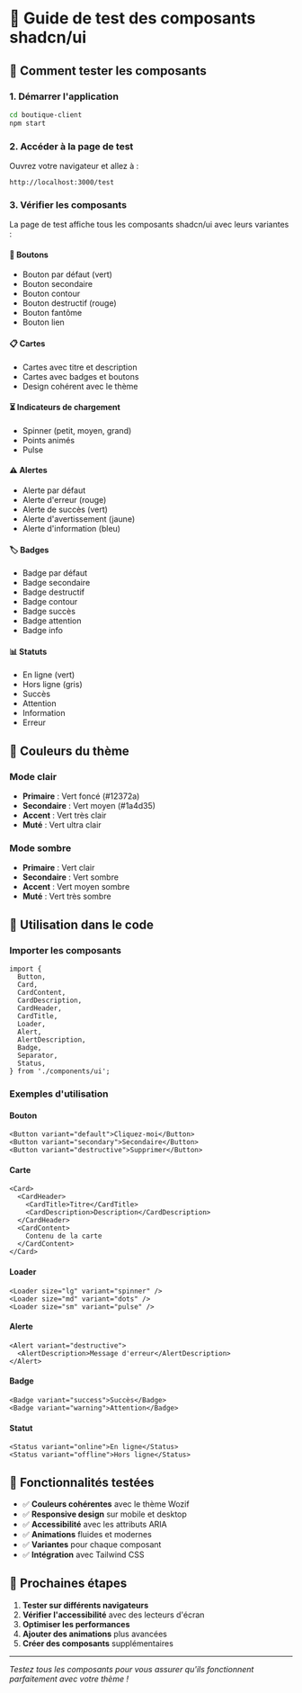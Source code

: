 # 🧪 Guide de test des composants shadcn/ui

## 🚀 Comment tester les composants

### **1. Démarrer l'application**
```bash
cd boutique-client
npm start
```

### **2. Accéder à la page de test**
Ouvrez votre navigateur et allez à :
```
http://localhost:3000/test
```

### **3. Vérifier les composants**

La page de test affiche tous les composants shadcn/ui avec leurs variantes :

#### **🎨 Boutons**
- Bouton par défaut (vert)
- Bouton secondaire
- Bouton contour
- Bouton destructif (rouge)
- Bouton fantôme
- Bouton lien

#### **📋 Cartes**
- Cartes avec titre et description
- Cartes avec badges et boutons
- Design cohérent avec le thème

#### **⏳ Indicateurs de chargement**
- Spinner (petit, moyen, grand)
- Points animés
- Pulse

#### **⚠️ Alertes**
- Alerte par défaut
- Alerte d'erreur (rouge)
- Alerte de succès (vert)
- Alerte d'avertissement (jaune)
- Alerte d'information (bleu)

#### **🏷️ Badges**
- Badge par défaut
- Badge secondaire
- Badge destructif
- Badge contour
- Badge succès
- Badge attention
- Badge info

#### **📊 Statuts**
- En ligne (vert)
- Hors ligne (gris)
- Succès
- Attention
- Information
- Erreur

## 🎨 Couleurs du thème

### **Mode clair**
- **Primaire** : Vert foncé (#12372a)
- **Secondaire** : Vert moyen (#1a4d35)
- **Accent** : Vert très clair
- **Muté** : Vert ultra clair

### **Mode sombre**
- **Primaire** : Vert clair
- **Secondaire** : Vert sombre
- **Accent** : Vert moyen sombre
- **Muté** : Vert très sombre

## 🔧 Utilisation dans le code

### **Importer les composants**
```tsx
import {
  Button,
  Card,
  CardContent,
  CardDescription,
  CardHeader,
  CardTitle,
  Loader,
  Alert,
  AlertDescription,
  Badge,
  Separator,
  Status,
} from './components/ui';
```

### **Exemples d'utilisation**

#### **Bouton**
```tsx
<Button variant="default">Cliquez-moi</Button>
<Button variant="secondary">Secondaire</Button>
<Button variant="destructive">Supprimer</Button>
```

#### **Carte**
```tsx
<Card>
  <CardHeader>
    <CardTitle>Titre</CardTitle>
    <CardDescription>Description</CardDescription>
  </CardHeader>
  <CardContent>
    Contenu de la carte
  </CardContent>
</Card>
```

#### **Loader**
```tsx
<Loader size="lg" variant="spinner" />
<Loader size="md" variant="dots" />
<Loader size="sm" variant="pulse" />
```

#### **Alerte**
```tsx
<Alert variant="destructive">
  <AlertDescription>Message d'erreur</AlertDescription>
</Alert>
```

#### **Badge**
```tsx
<Badge variant="success">Succès</Badge>
<Badge variant="warning">Attention</Badge>
```

#### **Statut**
```tsx
<Status variant="online">En ligne</Status>
<Status variant="offline">Hors ligne</Status>
```

## 🎯 Fonctionnalités testées

- ✅ **Couleurs cohérentes** avec le thème Wozif
- ✅ **Responsive design** sur mobile et desktop
- ✅ **Accessibilité** avec les attributs ARIA
- ✅ **Animations** fluides et modernes
- ✅ **Variantes** pour chaque composant
- ✅ **Intégration** avec Tailwind CSS

## 🔄 Prochaines étapes

1. **Tester sur différents navigateurs**
2. **Vérifier l'accessibilité** avec des lecteurs d'écran
3. **Optimiser les performances**
4. **Ajouter des animations** plus avancées
5. **Créer des composants** supplémentaires

---

*Testez tous les composants pour vous assurer qu'ils fonctionnent parfaitement avec votre thème !*

